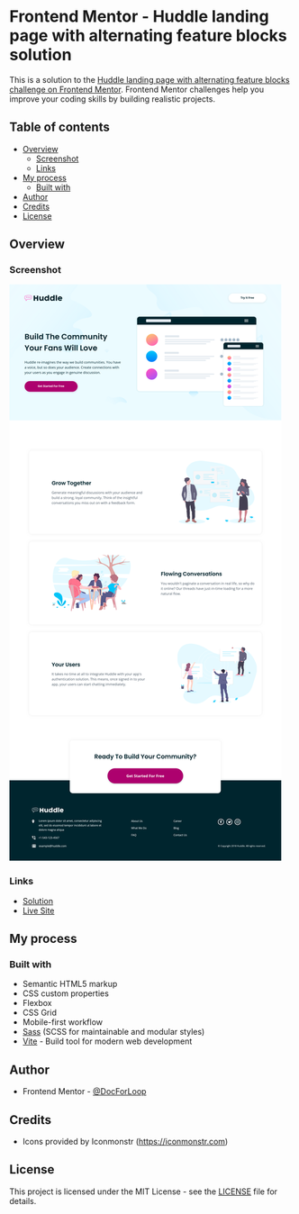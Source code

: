 # Frontend Mentor - Huddle landing page with alternating feature blocks solution

This is a solution to the [Huddle landing page with alternating feature blocks challenge on Frontend Mentor](https://www.frontendmentor.io/challenges/huddle-landing-page-with-alternating-feature-blocks-5ca5f5981e82137ec91a5100). Frontend Mentor challenges help you improve your coding skills by building realistic projects. 

## Table of contents

- [Overview](#overview)
  - [Screenshot](#screenshot)
  - [Links](#links)
- [My process](#my-process)
  - [Built with](#built-with)
- [Author](#author)
- [Credits](#credits)
- [License](#license)

## Overview

### Screenshot

![](./screenshot.png)

### Links

- [Solution](https://www.frontendmentor.io/solutions/huddle-landing-page-with-flexbox-and-grid-yXFi-lPCKG)
- [Live Site](https://huddle-landing-page-pied-one.vercel.app/)

## My process

### Built with

- Semantic HTML5 markup
- CSS custom properties
- Flexbox
- CSS Grid
- Mobile-first workflow
- [Sass](https://sass-lang.com/) (SCSS for maintainable and modular styles)
- [Vite](https://vite.dev/) - Build tool for modern web development

## Author

- Frontend Mentor - [@DocForLoop](https://www.frontendmentor.io/profile/DocForLoop)

## Credits
- Icons provided by Iconmonstr (https://iconmonstr.com)

## License

This project is licensed under the MIT License - see the [LICENSE](./LICENSE) file for details.